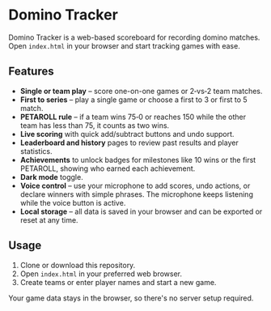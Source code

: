 # Domino Tracker

Domino Tracker is a web-based scoreboard for recording domino matches. Open
`index.html` in your browser and start tracking games with ease.

## Features
- **Single or team play** – score one-on-one games or 2‑vs‑2 team matches.
- **First to series** – play a single game or choose a first to 3 or first to 5 match.
- **PETAROLL rule** – if a team wins 75‑0 or reaches 150 while the other team
  has less than 75, it counts as two wins.
- **Live scoring** with quick add/subtract buttons and undo support.
- **Leaderboard and history** pages to review past results and player
  statistics.
- **Achievements** to unlock badges for milestones like 10 wins or the first
  PETAROLL, showing who earned each achievement.
- **Dark mode** toggle.
- **Voice control** – use your microphone to add scores, undo actions, or declare winners with simple phrases. The microphone keeps listening while the voice button is active.
- **Local storage** – all data is saved in your browser and can be exported or
  reset at any time.

## Usage
1. Clone or download this repository.
2. Open `index.html` in your preferred web browser.
3. Create teams or enter player names and start a new game.

Your game data stays in the browser, so there's no server setup required.
